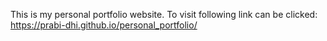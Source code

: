 This is my personal portfolio website.
To visit following link can be clicked:
https://prabi-dhi.github.io/personal_portfolio/
